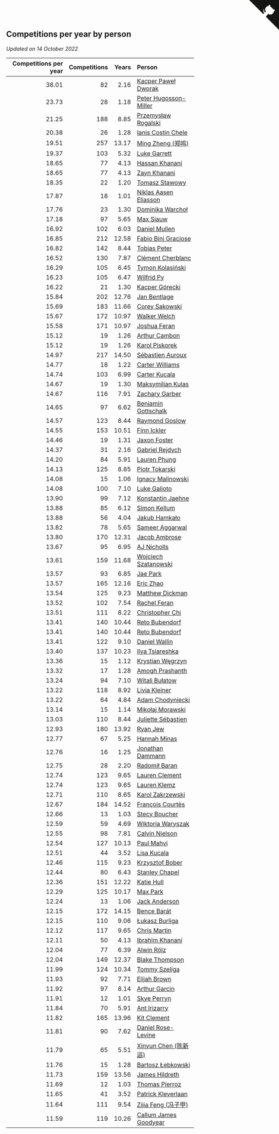 ## Competitions per year by person

*Updated on 14 October 2022*

| Competitions per year | Competitions | Years | Person |
| ---: | ---: | ---: | :--- |
| 38.01 | 82 | 2.16 | [Kacper Paweł Dworak](https://www.worldcubeassociation.org/persons/2020DWOR01) |
| 23.73 | 28 | 1.18 | [Peter Hugosson-Miller](https://www.worldcubeassociation.org/persons/2021HUGO01) |
| 21.25 | 188 | 8.85 | [Przemysław Rogalski](https://www.worldcubeassociation.org/persons/2013ROGA02) |
| 20.38 | 26 | 1.28 | [Ianis Costin Chele](https://www.worldcubeassociation.org/persons/2021CHEL01) |
| 19.51 | 257 | 13.17 | [Ming Zheng (郑鸣)](https://www.worldcubeassociation.org/persons/2009ZHEN11) |
| 19.37 | 103 | 5.32 | [Luke Garrett](https://www.worldcubeassociation.org/persons/2017GARR05) |
| 18.65 | 77 | 4.13 | [Hassan Khanani](https://www.worldcubeassociation.org/persons/2018KHAN26) |
| 18.65 | 77 | 4.13 | [Zayn Khanani](https://www.worldcubeassociation.org/persons/2018KHAN28) |
| 18.35 | 22 | 1.20 | [Tomasz Stawowy](https://www.worldcubeassociation.org/persons/2021STAW01) |
| 17.87 | 18 | 1.01 | [Niklas Aasen Eliasson](https://www.worldcubeassociation.org/persons/2021ELIA01) |
| 17.76 | 23 | 1.30 | [Dominika Warchoł](https://www.worldcubeassociation.org/persons/2021WARC01) |
| 17.18 | 97 | 5.65 | [Max Siauw](https://www.worldcubeassociation.org/persons/2017SIAU02) |
| 16.92 | 102 | 6.03 | [Daniel Mullen](https://www.worldcubeassociation.org/persons/2016MULL04) |
| 16.85 | 212 | 12.58 | [Fabio Bini Graciose](https://www.worldcubeassociation.org/persons/2010GRAC02) |
| 16.82 | 142 | 8.44 | [Tobias Peter](https://www.worldcubeassociation.org/persons/2014PETE03) |
| 16.52 | 130 | 7.87 | [Clément Cherblanc](https://www.worldcubeassociation.org/persons/2014CHER05) |
| 16.29 | 105 | 6.45 | [Tymon Kolasiński](https://www.worldcubeassociation.org/persons/2016KOLA02) |
| 16.23 | 105 | 6.47 | [Wilfrid Py](https://www.worldcubeassociation.org/persons/2016PYWI01) |
| 16.22 | 21 | 1.30 | [Kacper Górecki](https://www.worldcubeassociation.org/persons/2021GORE01) |
| 15.84 | 202 | 12.76 | [Jan Bentlage](https://www.worldcubeassociation.org/persons/2010BENT01) |
| 15.69 | 183 | 11.66 | [Corey Sakowski](https://www.worldcubeassociation.org/persons/2011SAKO01) |
| 15.67 | 172 | 10.97 | [Walker Welch](https://www.worldcubeassociation.org/persons/2011WELC01) |
| 15.58 | 171 | 10.97 | [Joshua Feran](https://www.worldcubeassociation.org/persons/2011FERA01) |
| 15.12 | 19 | 1.26 | [Arthur Cambon](https://www.worldcubeassociation.org/persons/2021CAMB01) |
| 15.12 | 19 | 1.26 | [Karol Piskorek](https://www.worldcubeassociation.org/persons/2021PISK01) |
| 14.97 | 217 | 14.50 | [Sébastien Auroux](https://www.worldcubeassociation.org/persons/2008AURO01) |
| 14.77 | 18 | 1.22 | [Carter Williams](https://www.worldcubeassociation.org/persons/2021WILL06) |
| 14.74 | 103 | 6.99 | [Carter Kucala](https://www.worldcubeassociation.org/persons/2015KUCA01) |
| 14.67 | 19 | 1.30 | [Maksymilian Kulas](https://www.worldcubeassociation.org/persons/2021KULA02) |
| 14.67 | 116 | 7.91 | [Zachary Garber](https://www.worldcubeassociation.org/persons/2014GARB01) |
| 14.65 | 97 | 6.62 | [Benjamin Gottschalk](https://www.worldcubeassociation.org/persons/2016GOTT01) |
| 14.57 | 123 | 8.44 | [Raymond Goslow](https://www.worldcubeassociation.org/persons/2014GOSL01) |
| 14.55 | 153 | 10.51 | [Finn Ickler](https://www.worldcubeassociation.org/persons/2012ICKL01) |
| 14.46 | 19 | 1.31 | [Jaxon Foster](https://www.worldcubeassociation.org/persons/2021FOST01) |
| 14.37 | 31 | 2.16 | [Gabriel Rejdych](https://www.worldcubeassociation.org/persons/2020REJD01) |
| 14.20 | 84 | 5.91 | [Lauren Phung](https://www.worldcubeassociation.org/persons/2016PHUN02) |
| 14.13 | 125 | 8.85 | [Piotr Tokarski](https://www.worldcubeassociation.org/persons/2013TOKA01) |
| 14.08 | 15 | 1.06 | [Ignacy Malinowski](https://www.worldcubeassociation.org/persons/2021MALI02) |
| 14.08 | 100 | 7.10 | [Luke Galioto](https://www.worldcubeassociation.org/persons/2015GALI02) |
| 13.90 | 99 | 7.12 | [Konstantin Jaehne](https://www.worldcubeassociation.org/persons/2015JAEH01) |
| 13.88 | 85 | 6.12 | [Simon Kellum](https://www.worldcubeassociation.org/persons/2016KELL12) |
| 13.88 | 56 | 4.04 | [Jakub Hamkało](https://www.worldcubeassociation.org/persons/2018HAMK01) |
| 13.82 | 78 | 5.65 | [Sameer Aggarwal](https://www.worldcubeassociation.org/persons/2017AGGA01) |
| 13.80 | 170 | 12.31 | [Jacob Ambrose](https://www.worldcubeassociation.org/persons/2010AMBR01) |
| 13.67 | 95 | 6.95 | [AJ Nicholls](https://www.worldcubeassociation.org/persons/2015NICH04) |
| 13.61 | 159 | 11.68 | [Wojciech Szatanowski](https://www.worldcubeassociation.org/persons/2011SZAT01) |
| 13.57 | 93 | 6.85 | [Jae Park](https://www.worldcubeassociation.org/persons/2015PARK24) |
| 13.57 | 165 | 12.16 | [Eric Zhao](https://www.worldcubeassociation.org/persons/2010ZHAO19) |
| 13.54 | 125 | 9.23 | [Matthew Dickman](https://www.worldcubeassociation.org/persons/2013DICK01) |
| 13.52 | 102 | 7.54 | [Rachel Feran](https://www.worldcubeassociation.org/persons/2015FERA01) |
| 13.51 | 111 | 8.22 | [Christopher Chi](https://www.worldcubeassociation.org/persons/2014CHIC01) |
| 13.41 | 140 | 10.44 | [Reto Bubendorf](https://www.worldcubeassociation.org/persons/2012BUBE01) |
| 13.41 | 140 | 10.44 | [Reto Bubendorf](https://www.worldcubeassociation.org/persons/2012BUBE01) |
| 13.41 | 122 | 9.10 | [Daniel Wallin](https://www.worldcubeassociation.org/persons/2013WALL03) |
| 13.40 | 137 | 10.23 | [Ilya Tsiareshka](https://www.worldcubeassociation.org/persons/2012TERE01) |
| 13.36 | 15 | 1.12 | [Krystian Węgrzyn](https://www.worldcubeassociation.org/persons/2021WEGR01) |
| 13.32 | 17 | 1.28 | [Amogh Prashanth](https://www.worldcubeassociation.org/persons/2021PRAS01) |
| 13.24 | 94 | 7.10 | [Witali Bułatow](https://www.worldcubeassociation.org/persons/2015BUAT01) |
| 13.22 | 118 | 8.92 | [Livia Kleiner](https://www.worldcubeassociation.org/persons/2013KLEI03) |
| 13.22 | 64 | 4.84 | [Adam Chodyniecki](https://www.worldcubeassociation.org/persons/2017CHOD02) |
| 13.14 | 15 | 1.14 | [Mikołaj Morawski](https://www.worldcubeassociation.org/persons/2021MORA01) |
| 13.03 | 110 | 8.44 | [Juliette Sébastien](https://www.worldcubeassociation.org/persons/2014SEBA01) |
| 12.93 | 180 | 13.92 | [Ryan Jew](https://www.worldcubeassociation.org/persons/2008JEWR01) |
| 12.77 | 67 | 5.25 | [Hannah Minas](https://www.worldcubeassociation.org/persons/2017MINA04) |
| 12.76 | 16 | 1.25 | [Jonathan Dammann](https://www.worldcubeassociation.org/persons/2021DAMM01) |
| 12.75 | 28 | 2.20 | [Radomił Baran](https://www.worldcubeassociation.org/persons/2020BARA02) |
| 12.74 | 123 | 9.65 | [Lauren Clement](https://www.worldcubeassociation.org/persons/2013KLEM01) |
| 12.74 | 123 | 9.65 | [Lauren Klemz](https://www.worldcubeassociation.org/persons/2013KLEM01) |
| 12.71 | 110 | 8.65 | [Karol Zakrzewski](https://www.worldcubeassociation.org/persons/2014ZAKR01) |
| 12.67 | 184 | 14.52 | [François Courtès](https://www.worldcubeassociation.org/persons/2008COUR01) |
| 12.66 | 13 | 1.03 | [Stecy Boucher](https://www.worldcubeassociation.org/persons/2021BOUC01) |
| 12.59 | 59 | 4.69 | [Wiktoria Waryszak](https://www.worldcubeassociation.org/persons/2018WARY01) |
| 12.55 | 98 | 7.81 | [Calvin Nielson](https://www.worldcubeassociation.org/persons/2014NIEL03) |
| 12.54 | 127 | 10.13 | [Paul Mahvi](https://www.worldcubeassociation.org/persons/2012MAHV01) |
| 12.51 | 44 | 3.52 | [Lisa Kucala](https://www.worldcubeassociation.org/persons/2019KUCA01) |
| 12.46 | 115 | 9.23 | [Krzysztof Bober](https://www.worldcubeassociation.org/persons/2013BOBE01) |
| 12.44 | 80 | 6.43 | [Stanley Chapel](https://www.worldcubeassociation.org/persons/2016CHAP04) |
| 12.36 | 151 | 12.22 | [Katie Hull](https://www.worldcubeassociation.org/persons/2010HULL01) |
| 12.29 | 125 | 10.17 | [Max Park](https://www.worldcubeassociation.org/persons/2012PARK03) |
| 12.24 | 13 | 1.06 | [Jack Anderson](https://www.worldcubeassociation.org/persons/2021ANDE05) |
| 12.15 | 172 | 14.15 | [Bence Barát](https://www.worldcubeassociation.org/persons/2008BARA01) |
| 12.15 | 110 | 9.06 | [Łukasz Burliga](https://www.worldcubeassociation.org/persons/2013BURL01) |
| 12.12 | 117 | 9.65 | [Chris Martin](https://www.worldcubeassociation.org/persons/2013MART03) |
| 12.11 | 50 | 4.13 | [Ibrahim Khanani](https://www.worldcubeassociation.org/persons/2018KHAN27) |
| 12.04 | 77 | 6.39 | [Alwin Rölz](https://www.worldcubeassociation.org/persons/2016ROLZ01) |
| 12.04 | 149 | 12.37 | [Blake Thompson](https://www.worldcubeassociation.org/persons/2010THOM03) |
| 11.99 | 124 | 10.34 | [Tommy Szeliga](https://www.worldcubeassociation.org/persons/2012SZEL01) |
| 11.93 | 92 | 7.71 | [Elijah Brown](https://www.worldcubeassociation.org/persons/2015BROW03) |
| 11.92 | 97 | 8.14 | [Arthur Garcin](https://www.worldcubeassociation.org/persons/2014GARC27) |
| 11.91 | 12 | 1.01 | [Skye Perryn](https://www.worldcubeassociation.org/persons/2021PERR02) |
| 11.84 | 70 | 5.91 | [Ant Irizarry](https://www.worldcubeassociation.org/persons/2016IRIZ02) |
| 11.82 | 165 | 13.96 | [Kit Clement](https://www.worldcubeassociation.org/persons/2008CLEM01) |
| 11.81 | 90 | 7.62 | [Daniel Rose-Levine](https://www.worldcubeassociation.org/persons/2015ROSE01) |
| 11.79 | 65 | 5.51 | [Xinyun Chen (陈新运)](https://www.worldcubeassociation.org/persons/2017CHEN36) |
| 11.76 | 15 | 1.28 | [Bartosz Łebkowski](https://www.worldcubeassociation.org/persons/2021LEBK01) |
| 11.73 | 159 | 13.56 | [James Hildreth](https://www.worldcubeassociation.org/persons/2009HILD01) |
| 11.69 | 12 | 1.03 | [Thomas Pierroz](https://www.worldcubeassociation.org/persons/2021PIER01) |
| 11.65 | 41 | 3.52 | [Patrick Kleverlaan](https://www.worldcubeassociation.org/persons/2019KLEV01) |
| 11.64 | 111 | 9.54 | [Zijia Feng (冯子甲)](https://www.worldcubeassociation.org/persons/2013FENG02) |
| 11.59 | 119 | 10.26 | [Callum James Goodyear](https://www.worldcubeassociation.org/persons/2012GOOD02) |


<a href="https://github.com/JustinTimeCuber/wca_statistics" class="github-corner" aria-label="View source on Github"><svg width="80" height="80" viewBox="0 0 250 250" style="fill:#151513; color:#fff; position: absolute; top: 0; border: 0; right: 0;" aria-hidden="true"><path d="M0,0 L115,115 L130,115 L142,142 L250,250 L250,0 Z"></path><path d="M128.3,109.0 C113.8,99.7 119.0,89.6 119.0,89.6 C122.0,82.7 120.5,78.6 120.5,78.6 C119.2,72.0 123.4,76.3 123.4,76.3 C127.3,80.9 125.5,87.3 125.5,87.3 C122.9,97.6 130.6,101.9 134.4,103.2" fill="currentColor" style="transform-origin: 130px 106px;" class="octo-arm"></path><path d="M115.0,115.0 C114.9,115.1 118.7,116.5 119.8,115.4 L133.7,101.6 C136.9,99.2 139.9,98.4 142.2,98.6 C133.8,88.0 127.5,74.4 143.8,58.0 C148.5,53.4 154.0,51.2 159.7,51.0 C160.3,49.4 163.2,43.6 171.4,40.1 C171.4,40.1 176.1,42.5 178.8,56.2 C183.1,58.6 187.2,61.8 190.9,65.4 C194.5,69.0 197.7,73.2 200.1,77.6 C213.8,80.2 216.3,84.9 216.3,84.9 C212.7,93.1 206.9,96.0 205.4,96.6 C205.1,102.4 203.0,107.8 198.3,112.5 C181.9,128.9 168.3,122.5 157.7,114.1 C157.9,116.9 156.7,120.9 152.7,124.9 L141.0,136.5 C139.8,137.7 141.6,141.9 141.8,141.8 Z" fill="currentColor" class="octo-body"></path></svg></a><style>.github-corner:hover .octo-arm{animation:octocat-wave 560ms ease-in-out}@keyframes octocat-wave{0%,100%{transform:rotate(0)}20%,60%{transform:rotate(-25deg)}40%,80%{transform:rotate(10deg)}}@media (max-width:500px){.github-corner:hover .octo-arm{animation:none}.github-corner .octo-arm{animation:octocat-wave 560ms ease-in-out}}</style>
